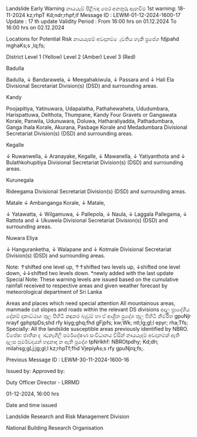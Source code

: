 Landslide Early Warning නායයෑම් පිළිබඳ පෙර අනතුරු ඇඟවීම 1st warning: 18-11-2024 kz;rhpT Kd;ndr;rhpf;if Message ID : LEWM-01-12-2024-1600-17 Update : 17 th update Validity Period : From 16:00 hrs on 01.12.2024 To 16:00 hrs on 02.12.2024

Locations for Potential Risk නායයෑපම් අවදානම ෙැවතිය හැකි ප්‍රපේශ fdjpahd mghaKs;s ,lq;fs;

District Level 1 (Yellow) Level 2 (Amber) Level 3 (Red)

Badulla

Badulla, ↓ Bandarawela, ↓ Meegahakiwula, ↓ Passara and ↓ Hali Ela Divisional Secretariat Division(s) (DSD) and surrounding areas.

Kandy

Poojapitiya, Yatinuwara, Udapalatha, Pathahewaheta, Ududumbara, Harispattuwa, Delthota, Thumpane, Kandy Four Gravets or Gangawata Korale, Panwila, Udunuwara, Doluwa, Hatharaliyadda, Pathadumbara, Ganga Ihala Korale, Akurana, Pasbage Korale and Medadumbara Divisional Secretariat Division(s) (DSD) and surrounding areas.

Kegalle

↓ Ruwanwella, ↓ Aranayake, Kegalle, ↓ Mawanella, ↓ Yatiyanthota and ↓ Bulathkohupitiya Divisional Secretariat Division(s) (DSD) and surrounding areas.

Kurunegala

Rideegama Divisional Secretariat Division(s) (DSD) and surrounding areas.

Matale ↓ Ambanganga Korale, ↓ Matale,

↓ Yatawatta, ↓ Wilgamuwa, ↓ Pallepola, ↓ Naula, ↓ Laggala Pallegama, ↓ Rattota and ↓ Ukuwela Divisional Secretariat Division(s) (DSD) and surrounding areas.

Nuwara Eliya

↓ Hanguranketha, ↓ Walapane and ↓ Kotmale Divisional Secretariat Division(s) (DSD) and surrounding areas.

Note: ↑shifted one level up, ↑↑shifted two levels up, ↓shifted one level down, ↓↓shifted two levels down. *newly added with the last update Special Note: These warning levels are issued based on the cumulative rainfall received to respective areas and given weather forecast by meteorological department of Sri Lanka

Areas and places which need special attention All mountainous areas, manmade cut slopes and roads within the relevant DS divisions අදාල ප්‍රාදේශීය දේකම් දකාට්ඨාශ තුල පිහිටි කඳුකර බෑවුම් හා ඒ ආශ්‍රිත ප්‍රදේශ තුල පිහිටි නිර්මිත gpuNjr nrayf gphptpDs;shd rfy kiyg;ghq;fhd gFjpfs; kw;Wk; ntl;lg;gl;l epyr; rha;Tfs; Specially: All the landslide susceptible areas previously identified by NBRO. විපේෂ: ජාතික ද ාඩනැගිලි පර්මදේෂණ සංවිධානය විසින් නායයෑදම් අවදානමක් ඇති දලස පුර්මවදයන් හදුනාද න ඇති ප්‍රදේශ tpNrlkhf: NBROtpdhy; Kd;dh; milahsg;gLj;jg;gl;l kz;rhpTf;fhd VjepiyAs;s rfy gpuNjrq;fs;.

Previous Message ID : LEWM-30-11-2024-1600-16

Issued by: Approved by:

Duty Officer Director - LRRMD

01-12-2024, 16:00 hrs

Date and time issued

Landslide Research and Risk Management Division

National Building Research Organisation
